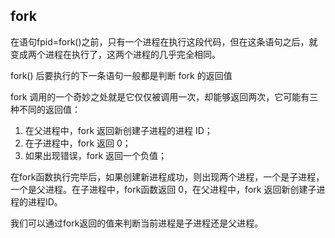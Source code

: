 ## fork

在语句fpid=fork()之前，只有一个进程在执行这段代码，但在这条语句之后，就变成两个进程在执行了，这两个进程的几乎完全相同。

fork() 后要执行的下一条语句一般都是判断 fork 的返回值

fork 调用的一个奇妙之处就是它仅仅被调用一次，却能够返回两次，它可能有三种不同的返回值：
1. 在父进程中，fork 返回新创建子进程的进程 ID；
2. 在子进程中，fork 返回 0；
3. 如果出现错误，fork 返回一个负值；

在fork函数执行完毕后，如果创建新进程成功，则出现两个进程，一个是子进程，一个是父进程。在子进程中，fork函数返回 0，在父进程中，fork 返回新创建子进程的进程ID。

我们可以通过fork返回的值来判断当前进程是子进程还是父进程。